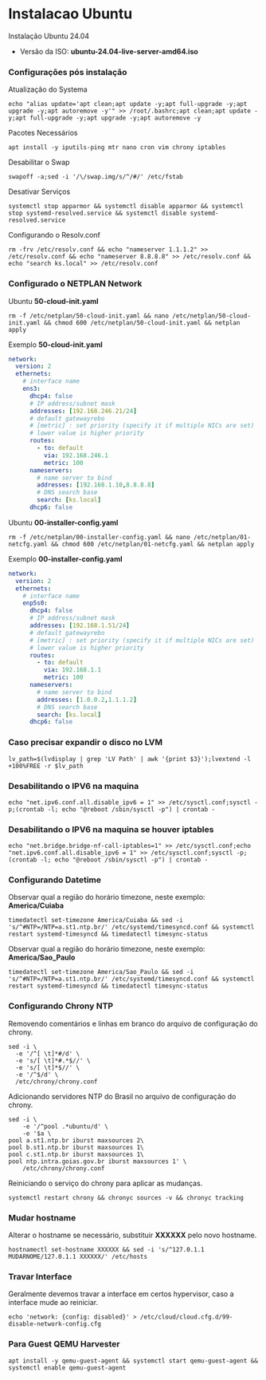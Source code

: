 # Instalacao Ubuntu

Instalação Ubuntu 24.04
 - Versão da ISO: **ubuntu-24.04-live-server-amd64.iso**

### Configurações pós instalação
Atualização do Systema
```shell
echo "alias update='apt clean;apt update -y;apt full-upgrade -y;apt upgrade -y;apt autoremove -y'" >> /root/.bashrc;apt clean;apt update -y;apt full-upgrade -y;apt upgrade -y;apt autoremove -y
```
Pacotes Necessários
```shell
apt install -y iputils-ping mtr nano cron vim chrony iptables
```
Desabilitar o Swap
```shell
swapoff -a;sed -i '/\/swap.img/s/^/#/' /etc/fstab
```
Desativar Serviços
```shell
systemctl stop apparmor && systemctl disable apparmor && systemctl stop systemd-resolved.service && systemctl disable systemd-resolved.service
```
Configurando o Resolv.conf
```shell
rm -frv /etc/resolv.conf && echo "nameserver 1.1.1.2" >> /etc/resolv.conf && echo "nameserver 8.8.8.8" >> /etc/resolv.conf && echo "search ks.local" >> /etc/resolv.conf
```
### Configurado o NETPLAN Network
Ubuntu **50-cloud-init.yaml**
<!-- ```shell
rm -f /etc/netplan/50-cloud-init.yaml && bash -c 'echo "network:\n  version: 2\n  ethernets:\n    ens3:\n      dhcp4: false\n      addresses: [192.168.246.23/24]\n      routes:\n        - to: default\n          via: 192.168.246.1\n          metric: 100\n      nameservers:\n        addresses: [192.168.1.10,8.8.8.8]\n        search: [ks.local]\n      dhcp6: false" > /etc/netplan/50-cloud-init.yaml' && chmod 600 /etc/netplan/50-cloud-init.yaml && netplan apply
``` -->
```shell
rm -f /etc/netplan/50-cloud-init.yaml && nano /etc/netplan/50-cloud-init.yaml && chmod 600 /etc/netplan/50-cloud-init.yaml && netplan apply
```
Exemplo **50-cloud-init.yaml**
```yaml
network:
  version: 2
  ethernets:
    # interface name
    ens3:
      dhcp4: false
      # IP address/subnet mask
      addresses: [192.168.246.21/24]
      # default gatewayrebo
      # [metric] : set priority (specify it if multiple NICs are set)
      # lower value is higher priority
      routes:
        - to: default
          via: 192.168.246.1
          metric: 100
      nameservers:
        # name server to bind
        addresses: [192.168.1.10,8.8.8.8]
        # DNS search base
        search: [ks.local]
      dhcp6: false
```
Ubuntu **00-installer-config.yaml**
```shell
rm -f /etc/netplan/00-installer-config.yaml && nano /etc/netplan/01-netcfg.yaml && chmod 600 /etc/netplan/01-netcfg.yaml && netplan apply
```
Exemplo **00-installer-config.yaml**
```yaml
network:
  version: 2
  ethernets:
    # interface name
    enp5s0:
      dhcp4: false
      # IP address/subnet mask
      addresses: [192.168.1.51/24]
      # default gatewayrebo
      # [metric] : set priority (specify it if multiple NICs are set)
      # lower value is higher priority
      routes:
        - to: default
          via: 192.168.1.1
          metric: 100
      nameservers:
        # name server to bind
        addresses: [1.0.0.2,1.1.1.2]
        # DNS search base
        search: [ks.local]
      dhcp6: false
```
### Caso precisar expandir o disco no LVM
```shell
lv_path=$(lvdisplay | grep 'LV Path' | awk '{print $3}');lvextend -l +100%FREE -r $lv_path
```
### Desabilitando o IPV6 na maquina
```shell
echo "net.ipv6.conf.all.disable_ipv6 = 1" >> /etc/sysctl.conf;sysctl -p;(crontab -l; echo "@reboot /sbin/sysctl -p") | crontab -
```
### Desabilitando o IPV6 na maquina se houver iptables
```shell
echo "net.bridge.bridge-nf-call-iptables=1" >> /etc/sysctl.conf;echo "net.ipv6.conf.all.disable_ipv6 = 1" >> /etc/sysctl.conf;sysctl -p;(crontab -l; echo "@reboot /sbin/sysctl -p") | crontab -
```

### Configurando Datetime
Observar qual a região do horário timezone, neste exemplo: **America/Cuiaba**
```shell
timedatectl set-timezone America/Cuiaba && sed -i 's/^#NTP=/NTP=a.st1.ntp.br/' /etc/systemd/timesyncd.conf && systemctl restart systemd-timesyncd && timedatectl timesync-status
```
Observar qual a região do horário timezone, neste exemplo: **America/Sao_Paulo**
```shell
timedatectl set-timezone America/Sao_Paulo && sed -i 's/^#NTP=/NTP=a.st1.ntp.br/' /etc/systemd/timesyncd.conf && systemctl restart systemd-timesyncd && timedatectl timesync-status
```
### Configurando Chrony NTP
Removendo comentários e linhas em branco do arquivo de configuração do chrony.
```shell
sed -i \
  -e '/^[ \t]*#/d' \
  -e 's/[ \t]*#.*$//' \
  -e 's/[ \t]*$//' \
  -e '/^$/d' \
  /etc/chrony/chrony.conf
```
Adicionando servidores NTP do Brasil no arquivo de configuração do chrony.
```shell
sed -i \
    -e '/^pool .*ubuntu/d' \
    -e '$a \
pool a.st1.ntp.br iburst maxsources 2\
pool b.st1.ntp.br iburst maxsources 1\
pool c.st1.ntp.br iburst maxsources 1\
pool ntp.intra.goias.gov.br iburst maxsources 1' \
    /etc/chrony/chrony.conf
```
Reiniciando o serviço do chrony para aplicar as mudanças.
```shell
systemctl restart chrony && chronyc sources -v && chronyc tracking
```

### Mudar hostname
Alterar o hostname se necessário, substituir **XXXXXX** pelo novo hostname.
```shell
hostnamectl set-hostname XXXXXX && sed -i 's/^127.0.1.1 MUDARNOME/127.0.1.1 XXXXXX/' /etc/hosts
```
### Travar Interface
Geralmente devemos travar a interface em certos hypervisor, caso a interface mude ao reiniciar.
```shell
echo 'network: {config: disabled}' > /etc/cloud/cloud.cfg.d/99-disable-network-config.cfg
```
### Para Guest QEMU Harvester
```shell
apt install -y qemu-guest-agent && systemctl start qemu-guest-agent && systemctl enable qemu-guest-agent
```